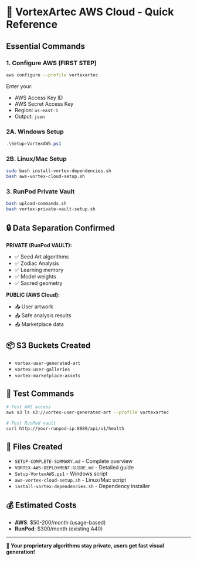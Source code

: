 # 🚀 VortexArtec AWS Cloud - Quick Reference

## Essential Commands

### 1. Configure AWS (FIRST STEP)
```bash
aws configure --profile vortexartec
```
Enter your:
- AWS Access Key ID
- AWS Secret Access Key  
- Region: `us-east-1`
- Output: `json`

### 2A. Windows Setup
```powershell
.\Setup-VortexAWS.ps1
```

### 2B. Linux/Mac Setup
```bash
sudo bash install-vortex-dependencies.sh
bash aws-vortex-cloud-setup.sh
```

### 3. RunPod Private Vault
```bash
bash upload-commands.sh
bash vortex-private-vault-setup.sh
```

## 🔒 Data Separation Confirmed

**PRIVATE (RunPod VAULT):**
- ✅ Seed Art algorithms
- ✅ Zodiac Analysis  
- ✅ Learning memory
- ✅ Model weights
- ✅ Sacred geometry

**PUBLIC (AWS Cloud):**
- 📤 User artwork
- 📤 Safe analysis results
- 📤 Marketplace data

## 📦 S3 Buckets Created
- `vortex-user-generated-art`
- `vortex-user-galleries`  
- `vortex-marketplace-assets`

## 🧪 Test Commands
```bash
# Test AWS access
aws s3 ls s3://vortex-user-generated-art --profile vortexartec

# Test RunPod vault
curl http://your-runpod-ip:8889/api/v1/health
```

## 📁 Files Created
- `SETUP-COMPLETE-SUMMARY.md` - Complete overview
- `VORTEX-AWS-DEPLOYMENT-GUIDE.md` - Detailed guide
- `Setup-VortexAWS.ps1` - Windows script
- `aws-vortex-cloud-setup.sh` - Linux/Mac script
- `install-vortex-dependencies.sh` - Dependency installer

## 💰 Estimated Costs
- **AWS**: $50-200/month (usage-based)
- **RunPod**: $300/month (existing A40)

---

**🎯 Your proprietary algorithms stay private, users get fast visual generation!** 